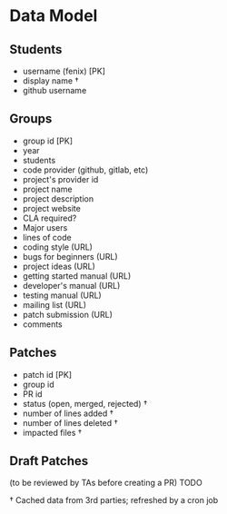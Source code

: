 Data Model
==========

## Students
 - username (fenix) [PK]
 - display name †
 - github username

## Groups
 - group id [PK]
 - year
 - students
 - code provider (github, gitlab, etc)
 - project's provider id
 - project name
 - project description
 - project website
 - CLA required?
 - Major users
 - lines of code
 - coding style (URL)
 - bugs for beginners (URL)
 - project ideas (URL)
 - getting started manual (URL)
 - developer's manual (URL)
 - testing manual (URL)
 - mailing list (URL)
 - patch submission (URL)
 - comments

## Patches
 - patch id [PK]
 - group id
 - PR id
 - status (open, merged, rejected) †
 - number of lines added †
 - number of lines deleted †
 - impacted files †

## Draft Patches
(to be reviewed by TAs before creating a PR)
TODO

† Cached data from 3rd parties; refreshed by a cron job
